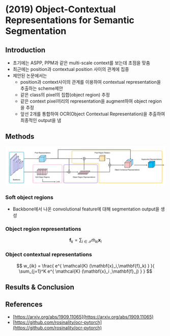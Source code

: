 # \(2019\) Object-Contextual Representations for Semantic Segmentation

## Introduction

* 초기에는 ASPP, PPM과 같은 multi-scale context를 보는데 초점을 맞춤
* 최근에는 position과 contextual position 사이의 관계에 집중
* 제안된 논문에서는
  * position과 context사이의 관계를 이용하여 contextual representation을 추출하는 scheme제안
  * 같은 class의 pixel의 집합\(object region\) 추정
  * 같은 context pixel끼리의 representation을 augment하여 object region을 추정
  * 앞선 2개를 통합하여 OCR\(Object Contextual Representation\)을 추출하여 최종적인 output을 냄

## Methods

![](../../../.gitbook/assets/screenshot-from-2020-04-27-18-33-56.png)

### Soft object regions

* Backbone에서 나온 convolutional feature에 대해 segmentation output을 생성

### Object region representations

$$
\mathbf{f}_k = \sum_{i \in \mathcal{I}} \tilde{m}_{ki} \mathbf{x}_i
$$



### Object contextual representations

$$
w_{ik} = \frac{ e^{ \mathcal{K} (\mathbf{x}_i,\mathbf{f}_k) }  }{ \sum_{j=1}^K e^{  \mathcal{K} (\mathbf{x}_i ,\mathbf{f}_j) } }
$$



## Results & Conclusion

## References

* [https://arxiv.org/abs/1909.11065](https://arxiv.org/abs/1909.11065)
* [https://github.com/rosinality/ocr-pytorch](https://github.com/rosinality/ocr-pytorch)

